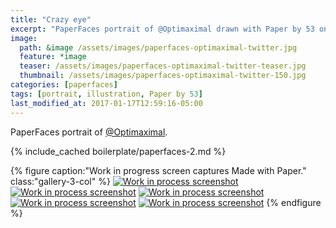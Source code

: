 ```yaml
---
title: "Crazy eye"
excerpt: "PaperFaces portrait of @Optimaximal drawn with Paper by 53 on an iPad."
image: 
  path: &image /assets/images/paperfaces-optimaximal-twitter.jpg 
  feature: *image
  teaser: /assets/images/paperfaces-optimaximal-twitter-teaser.jpg
  thumbnail: /assets/images/paperfaces-optimaximal-twitter-150.jpg
categories: [paperfaces]
tags: [portrait, illustration, Paper by 53]
last_modified_at: 2017-01-17T12:59:16-05:00
---
```


PaperFaces portrait of [@Optimaximal](https://twitter.com/optimaximal).

{% include_cached boilerplate/paperfaces-2.md %}

{% figure caption:"Work in progress screen captures Made with Paper." class:"gallery-3-col" %}
[![Work in process screenshot](/assets/images/paperfaces-optimaximal-process-1-600.jpg)](/assets/images/paperfaces-optimaximal-process-1-lg.jpg) [![Work in process screenshot](/assets/images/paperfaces-optimaximal-process-2-600.jpg)](/assets/images/paperfaces-optimaximal-process-2-lg.jpg) [![Work in process screenshot](/assets/images/paperfaces-optimaximal-process-3-600.jpg)](/assets/images/paperfaces-optimaximal-process-3-lg.jpg) [![Work in process screenshot](/assets/images/paperfaces-optimaximal-process-4-600.jpg)](/assets/images/paperfaces-optimaximal-process-4-lg.jpg) [![Work in process screenshot](/assets/images/paperfaces-optimaximal-process-5-600.jpg)](/assets/images/paperfaces-optimaximal-process-5-lg.jpg)
{% endfigure %}
